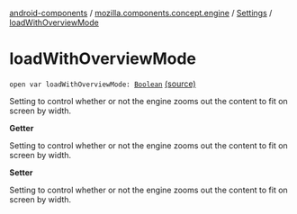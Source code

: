 [android-components](../../index.md) / [mozilla.components.concept.engine](../index.md) / [Settings](index.md) / [loadWithOverviewMode](./load-with-overview-mode.md)

# loadWithOverviewMode

`open var loadWithOverviewMode: `[`Boolean`](https://kotlinlang.org/api/latest/jvm/stdlib/kotlin/-boolean/index.html) [(source)](https://github.com/mozilla-mobile/android-components/blob/master/components/concept/engine/src/main/java/mozilla/components/concept/engine/Settings.kt#L84)

Setting to control whether or not the engine zooms out the content to fit on screen by width.

**Getter**

Setting to control whether or not the engine zooms out the content to fit on screen by width.

**Setter**

Setting to control whether or not the engine zooms out the content to fit on screen by width.

